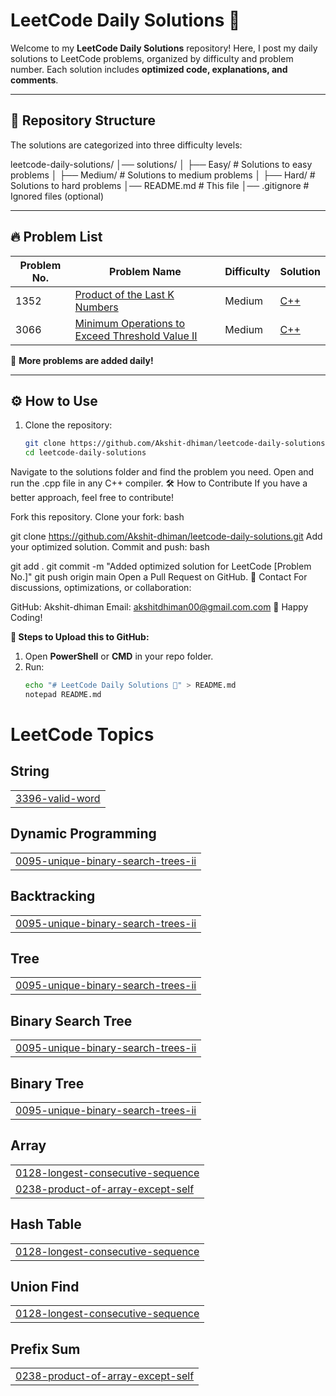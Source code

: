 # LeetCode Daily Solutions 🚀

Welcome to my **LeetCode Daily Solutions** repository! Here, I post my daily solutions to LeetCode problems, organized by difficulty and problem number. Each solution includes **optimized code, explanations, and comments**.

---

## 📂 Repository Structure
The solutions are categorized into three difficulty levels:

leetcode-daily-solutions/
│── solutions/
│   ├── Easy/      # Solutions to easy problems
│   ├── Medium/    # Solutions to medium problems
│   ├── Hard/      # Solutions to hard problems
│── README.md      # This file
│── .gitignore     # Ignored files (optional)

---

## 🔥 Problem List
| Problem No. | Problem Name | Difficulty | Solution |
|-------------|-------------|------------|----------|
| 1352 | [Product of the Last K Numbers](https://leetcode.com/problems/product-of-the-last-k-numbers/) | Medium | [C++](https://github.com/Akshit-dhiman/leetcode-daily-solutions/blob/main/solutions/Medium/1352.%20Product%20of%20the%20Last%20K%20Numbers.cpp) |
| 3066 | [Minimum Operations to Exceed Threshold Value II](https://leetcode.com/problems/minimum-operations-to-exceed-threshold-value-ii/) | Medium | [C++](https://github.com/Akshit-dhiman/leetcode-daily-solutions/blob/main/solutions/Medium/3066.%20Minimum%20Operations%20to%20Exceed%20Threshold%20Value%20II.cpp) |

📌 **More problems are added daily!**

---

## ⚙️ How to Use
1. Clone the repository:
   ```bash
   git clone https://github.com/Akshit-dhiman/leetcode-daily-solutions.git
   cd leetcode-daily-solutions
Navigate to the solutions folder and find the problem you need.
Open and run the .cpp file in any C++ compiler.
🛠 How to Contribute
If you have a better approach, feel free to contribute!

Fork this repository.
Clone your fork:
bash

git clone https://github.com/Akshit-dhiman/leetcode-daily-solutions.git
Add your optimized solution.
Commit and push:
bash

git add .
git commit -m "Added optimized solution for LeetCode [Problem No.]"
git push origin main
Open a Pull Request on GitHub.
📧 Contact
For discussions, optimizations, or collaboration:

GitHub: Akshit-dhiman
Email: akshitdhiman00@gmail.com.com
🚀 Happy Coding!

**📌 Steps to Upload this to GitHub:**
1. Open **PowerShell** or **CMD** in your repo folder.
2. Run:
   ```bash
   echo "# LeetCode Daily Solutions 🚀" > README.md
   notepad README.md


<!---LeetCode Topics Start-->
# LeetCode Topics
## String
|  |
| ------- |
| [3396-valid-word](https://github.com/Akshit-dhiman/leetcode-daily-solutions/tree/master/3396-valid-word) |
## Dynamic Programming
|  |
| ------- |
| [0095-unique-binary-search-trees-ii](https://github.com/Akshit-dhiman/leetcode-daily-solutions/tree/master/0095-unique-binary-search-trees-ii) |
## Backtracking
|  |
| ------- |
| [0095-unique-binary-search-trees-ii](https://github.com/Akshit-dhiman/leetcode-daily-solutions/tree/master/0095-unique-binary-search-trees-ii) |
## Tree
|  |
| ------- |
| [0095-unique-binary-search-trees-ii](https://github.com/Akshit-dhiman/leetcode-daily-solutions/tree/master/0095-unique-binary-search-trees-ii) |
## Binary Search Tree
|  |
| ------- |
| [0095-unique-binary-search-trees-ii](https://github.com/Akshit-dhiman/leetcode-daily-solutions/tree/master/0095-unique-binary-search-trees-ii) |
## Binary Tree
|  |
| ------- |
| [0095-unique-binary-search-trees-ii](https://github.com/Akshit-dhiman/leetcode-daily-solutions/tree/master/0095-unique-binary-search-trees-ii) |
## Array
|  |
| ------- |
| [0128-longest-consecutive-sequence](https://github.com/Akshit-dhiman/leetcode-daily-solutions/tree/master/0128-longest-consecutive-sequence) |
| [0238-product-of-array-except-self](https://github.com/Akshit-dhiman/leetcode-daily-solutions/tree/master/0238-product-of-array-except-self) |
## Hash Table
|  |
| ------- |
| [0128-longest-consecutive-sequence](https://github.com/Akshit-dhiman/leetcode-daily-solutions/tree/master/0128-longest-consecutive-sequence) |
## Union Find
|  |
| ------- |
| [0128-longest-consecutive-sequence](https://github.com/Akshit-dhiman/leetcode-daily-solutions/tree/master/0128-longest-consecutive-sequence) |
## Prefix Sum
|  |
| ------- |
| [0238-product-of-array-except-self](https://github.com/Akshit-dhiman/leetcode-daily-solutions/tree/master/0238-product-of-array-except-self) |
<!---LeetCode Topics End-->